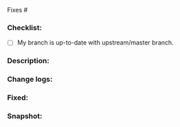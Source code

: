 <!-- Please create/claim an issue before sending a PR -->
<!-- Add issue number (Eg: fixes #123) -->

Fixes #

### Checklist:
- [ ] My branch is up-to-date with upstream/master branch.

### Description:
<!-- Describe about what this PR does, previous state and new state of the output -->

### Change logs:
<!-- #### Added -->
<!-- Edit these points below to describe the new features added with this PR -->
<!-- - Feature 1 -->
<!-- - Feature 2 -->

### Fixed:
<!-- Edit these points below to describe the bug fixes made with this PR -->
<!-- - Bug 1 -->

### Snapshot:
<!-- If you can then please provide the screenshot of the changes you have made -->
